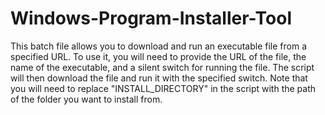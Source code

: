 # Windows-Program-Installer-Tool
This batch file allows you to download and run an executable file from a specified URL. To use it, you will need to provide the URL of the file, the name of the executable, and a silent switch for running the file. The script will then download the file and run it with the specified switch. Note that you will need to replace "INSTALL_DIRECTORY" in the script with the path of the folder you want to install from.
